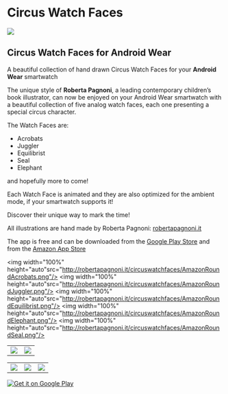 # Circus Watch Faces
<img src="http://robertapagnoni.it/circuswatchfaces/Promo1024.png"/>

<h2>Circus Watch Faces for Android Wear</h2>

A beautiful collection of hand drawn Circus Watch Faces for your <b>Android Wear</b> smartwatch

The unique style of <b>Roberta Pagnoni</b>, a leading contemporary children’s book illustrator, can now be enjoyed on your Android Wear smartwatch with a beautiful collection of five analog watch faces, each one presenting a special circus character.

The Watch Faces are:
<ul>
<li>Acrobats</li>
<li>Juggler</li>
<li>Equilibrist</li>
<li>Seal</li>
<li>Elephant</li>
</ul>
and hopefully more to come! 

Each Watch Face is animated and they are also optimized for the ambient mode, if your smartwatch supports it!

Discover their unique way to mark the time!

All illustrations are hand made by Roberta Pagnoni: <a href="http://robertapagnoni.it">robertapagnoni.it</a>

The app is free and can be downloaded from the <a href="https://play.google.com/store/apps/details?id=com.leonardogandini.circuswatchfaces">Google Play Store</a> and from the <a href="http://www.amazon.com/gp/product/B00VGXIUG6">Amazon App Store</a> 

<img width="100%" height="auto"src="http://robertapagnoni.it/circuswatchfaces/AmazonRoundAcrobats.png"/>
<img width="100%" height="auto"src="http://robertapagnoni.it/circuswatchfaces/AmazonRoundJuggler.png"/>
<img width="100%" height="auto"src="http://robertapagnoni.it/circuswatchfaces/AmazonRoundEquilibrist.png"/>
<img width="100%" height="auto"src="http://robertapagnoni.it/circuswatchfaces/AmazonRoundElephant.png"/>
<img width="100%" height="auto"src="http://robertapagnoni.it/circuswatchfaces/AmazonRoundSeal.png"/>

<table width="100%" border="0">
  <tbody>
    <tr>
      <td><img src="http://robertapagnoni.it/circuswatchfaces/acrobats_screen.jpg"/></td>
      <td><img src="http://robertapagnoni.it/circuswatchfaces/juggler_screen.jpg"/></td>
    </tr>
  </tbody>
</table>
<table width="100%" border="0">
  <tbody>
    <tr>
      <td><img src="http://robertapagnoni.it/circuswatchfaces/equilibrist_screen.jpg"/></td>
      <td><img src="http://robertapagnoni.it/circuswatchfaces/elephant_screen.jpg"/></td>
      <td><img src="http://robertapagnoni.it/circuswatchfaces/seal_screen.jpg"/></td>
    </tr>
  </tbody>
</table>

<a href="https://play.google.com/store/apps/details?id=com.leonardogandini.circuswatchfaces">
  <img alt="Get it on Google Play"
       src="https://developer.android.com/images/brand/en_generic_rgb_wo_60.png" />
</a>
<!--img src="http://robertapagnoni.it/circuswatchfaces/icon512.png"/-->

